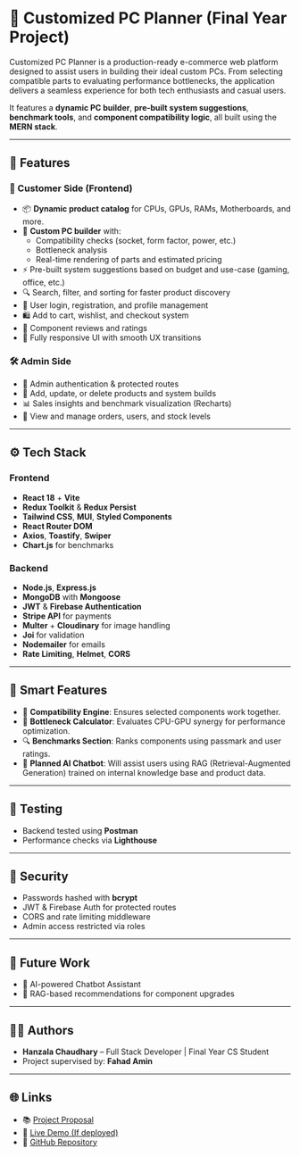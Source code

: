 # 🧠 Customized PC Planner (Final Year Project)

Customized PC Planner is a production-ready e-commerce web platform designed to assist users in building their ideal custom PCs. From selecting compatible parts to evaluating performance bottlenecks, the application delivers a seamless experience for both tech enthusiasts and casual users.

It features a **dynamic PC builder**, **pre-built system suggestions**, **benchmark tools**, and **component compatibility logic**, all built using the **MERN stack**.

---

## 🚀 Features

### 🛒 Customer Side (Frontend)
- 📦 **Dynamic product catalog** for CPUs, GPUs, RAMs, Motherboards, and more.
- 🧩 **Custom PC builder** with:
  - Compatibility checks (socket, form factor, power, etc.)
  - Bottleneck analysis
  - Real-time rendering of parts and estimated pricing
- ⚡ Pre-built system suggestions based on budget and use-case (gaming, office, etc.)
- 🔍 Search, filter, and sorting for faster product discovery
- 📝 User login, registration, and profile management
- 🛍️ Add to cart, wishlist, and checkout system
- 💬 Component reviews and ratings
- 📱 Fully responsive UI with smooth UX transitions

### 🛠️ Admin Side
- 🔐 Admin authentication & protected routes
- 🧮 Add, update, or delete products and system builds
- 📊 Sales insights and benchmark visualization (Recharts)
- 🧾 View and manage orders, users, and stock levels

---

## ⚙️ Tech Stack

### Frontend
- **React 18** + **Vite**
- **Redux Toolkit** & **Redux Persist**
- **Tailwind CSS**, **MUI**, **Styled Components**
- **React Router DOM**
- **Axios**, **Toastify**, **Swiper**
- **Chart.js** for benchmarks

### Backend
- **Node.js**, **Express.js**
- **MongoDB** with **Mongoose**
- **JWT** & **Firebase Authentication**
- **Stripe API** for payments
- **Multer** + **Cloudinary** for image handling
- **Joi** for validation
- **Nodemailer** for emails
- **Rate Limiting**, **Helmet**, **CORS**

---

## 🧠 Smart Features

- 🧮 **Compatibility Engine**: Ensures selected components work together.
- 🧠 **Bottleneck Calculator**: Evaluates CPU-GPU synergy for performance optimization.
- 🔍 **Benchmarks Section**: Ranks components using passmark and user ratings.
- 💬 **Planned AI Chatbot**: Will assist users using RAG (Retrieval-Augmented Generation) trained on internal knowledge base and product data.


---



## 🧪 Testing

- Backend tested using **Postman** 
- Performance checks via **Lighthouse** 

---

## 🔐 Security

- Passwords hashed with **bcrypt**
- JWT & Firebase Auth for protected routes
- CORS and rate limiting middleware
- Admin access restricted via roles

---

## 🧾 Future Work

- 🤖 AI-powered Chatbot Assistant
- 🧠 RAG-based recommendations for component upgrades

---

## 🧑‍💻 Authors

- **Hanzala Chaudhary** – Full Stack Developer | Final Year CS Student
- Project supervised by: **Fahad Amin**

---


## 🌐 Links

- 📚 [Project Proposal](./Project-Proposal-CustomPcAdvisor.pdf)
- 🔗 [Live Demo (If deployed)](https://yourdeploymentlink.com)
- 🐙 [GitHub Repository](https://github.com/yourusername/CustomizedPCPlanner)





